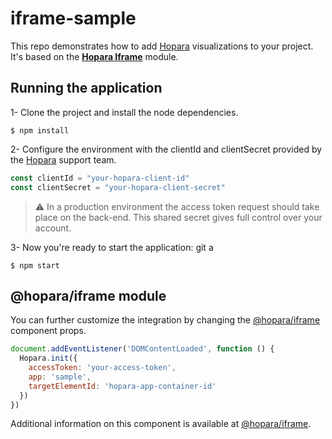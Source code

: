 # iframe-sample
This repo demonstrates how to add [Hopara](https://hopara.io) visualizations to your project. It's based on the
 [**Hopara Iframe**](https://www.npmjs.com/package/@hopara/iframe) module.

## Running the application

1- Clone the project and install the node dependencies.

```shell
$ npm install
```

2- Configure the environment with the clientId and clientSecret provided by the [Hopara](https://hopara.io) support team.

```javascript
const clientId = "your-hopara-client-id"
const clientSecret = "your-hopara-client-secret"
```
> :warning: In a production environment the access token request should take place on the back-end. This shared secret gives full control over your account.

3- Now you're ready to start the application:
git a
```shell
$ npm start
```

## @hopara/iframe module
You can further customize the integration by changing the [@hopara/iframe](https://www.npmjs.com/package/@hopara/iframe) component props.

```javascript
document.addEventListener('DOMContentLoaded', function () {
  Hopara.init({
    accessToken: 'your-access-token',
    app: 'sample',
    targetElementId: 'hopara-app-container-id'
  })
})
```

Additional information on this component is available at [@hopara/iframe](https://www.npmjs.com/package/@hopara/iframe).


